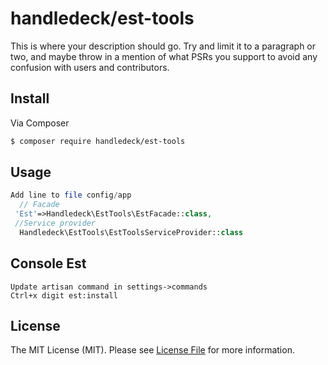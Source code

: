 # handledeck/est-tools



This is where your description should go. Try and limit it to a paragraph or two, and maybe throw in a mention of what
PSRs you support to avoid any confusion with users and contributors.

## Install

Via Composer

``` bash
$ composer require handledeck/est-tools
```

## Usage

``` php
Add line to file config/app
  // Facade
 'Est'=>Handledeck\EstTools\EstFacade::class,
 //Service provider
  Handledeck\EstTools\EstToolsServiceProvider::class
```
## Console Est

    Update artisan command in settings->commands
    Ctrl+x digit est:install

## License

The MIT License (MIT). Please see [License File](LICENSE.md) for more information.

